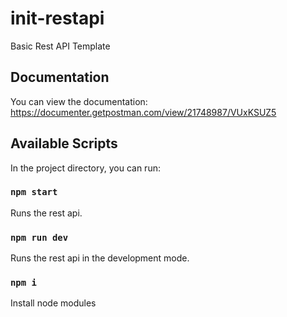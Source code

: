 # init-restapi
Basic Rest API Template

## Documentation

You can view the documentation: https://documenter.getpostman.com/view/21748987/VUxKSUZ5

## Available Scripts

In the project directory, you can run:

### `npm start`

Runs the rest api.

### `npm run dev`

Runs the rest api in the development mode.

### `npm i`
Install node modules
